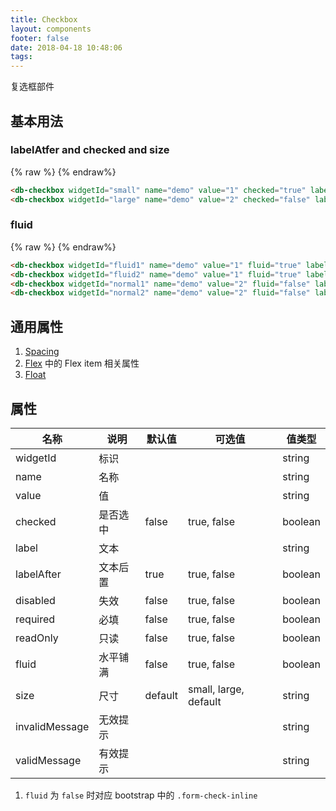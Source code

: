 ```yaml
---
title: Checkbox
layout: components
footer: false
date: 2018-04-18 10:48:06
tags:
---
```


复选框部件

## 基本用法

### labelAtfer and checked and size
{% raw %}
<db-checkbox widgetId="small" name="demo" value="1" checked="true" label="small" size="small"></db-checkbox>
<db-checkbox widgetId="large" name="demo" value="2" checked="false" label="large" labelAfter="false" disabled="false" size="large"></db-checkbox>
{% endraw%}
```html
<db-checkbox widgetId="small" name="demo" value="1" checked="true" label="small" size="small"></db-checkbox>
<db-checkbox widgetId="large" name="demo" value="2" checked="false" label="large" labelAfter="false" size="large"></db-checkbox>
```

### fluid
{% raw %}
<db-checkbox widgetId="fluidcheckbox1" name="demo" value="1" fluid="true" label="fluid demo1"></db-checkbox>
<db-checkbox widgetId="fluidcheckbox2" name="demo" value="1" fluid="true" label="fluid demo2"></db-checkbox>
<db-checkbox widgetId="normal1" name="demo" value="2" fluid="false" label="normal demo1"></db-checkbox>
<db-checkbox widgetId="normal2" name="demo" value="2" fluid="false" label="normal demo2"></db-checkbox>
{% endraw%}
```html
<db-checkbox widgetId="fluid1" name="demo" value="1" fluid="true" label="fluid demo1"></db-checkbox>
<db-checkbox widgetId="fluid2" name="demo" value="1" fluid="true" label="fluid demo2"></db-checkbox>
<db-checkbox widgetId="normal1" name="demo" value="2" fluid="false" label="normal demo1"></db-checkbox>
<db-checkbox widgetId="normal2" name="demo" value="2" fluid="false" label="normal demo2"></db-checkbox>
```

## 通用属性

1. [Spacing](../Utilities/Spacing.html)
1. [Flex](../Utilities/Flex.html) 中的 Flex item 相关属性
1. [Float](../Utilities/Float.html)

## 属性

| 名称  | 说明 | 默认值 | 可选值 | 值类型 |
| ----- | ------ | ----- | ----- | --------- |
| widgetId | 标识 | | | string |
| name | 名称 | | | string |
| value | 值 | | | string |
| checked | 是否选中 | false | true, false | boolean |
| label | 文本 | | | string |
| labelAfter | 文本后置 | true | true, false | boolean |
| disabled | 失效 | false | true, false | boolean |
| required | 必填 | false | true, false | boolean |
| readOnly | 只读 | false | true, false | boolean |
| fluid | 水平铺满 | false | true, false | boolean |
| size | 尺寸 | default | small, large, default | string |
| invalidMessage | 无效提示 | | | string |
| validMessage | 有效提示 | | | string |

1. `fluid` 为 `false` 时对应 bootstrap 中的 `.form-check-inline`